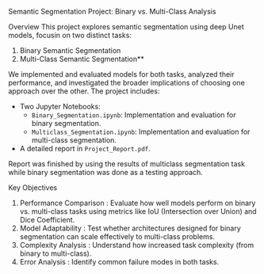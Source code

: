 Semantic Segmentation Project: Binary vs. Multi-Class Analysis

Overview
This project explores semantic segmentation using deep Unet models, focusin on two distinct tasks:
1. Binary Semantic Segmentation
2. Multi-Class Semantic Segmentation**

We implemented and evaluated models for both tasks, analyzed their performance, and investigated the broader implications of choosing one approach over the other. The project includes:
- Two Jupyter Notebooks: 
  - `Binary_Segmentation.ipynb`: Implementation and evaluation for binary segmentation.
  - `Multiclass_Segmentation.ipynb`: Implementation and evaluation for multi-class segmentation.
- A detailed report in `Project_Report.pdf`.

Report was finished by using the results of multiclass segmentation task while binary segmentation was done as a testing approach.

Key Objectives

1. Performance Comparison : Evaluate how well models perform on binary vs. multi-class tasks using metrics like IoU (Intersection over Union) and Dice Coefficient.
2. Model Adaptability : Test whether architectures designed for binary segmentation can scale effectively to multi-class problems.
3. Complexity Analysis : Understand how increased task complexity (from binary to multi-class).
4. Error Analysis : Identify common failure modes in both tasks.
